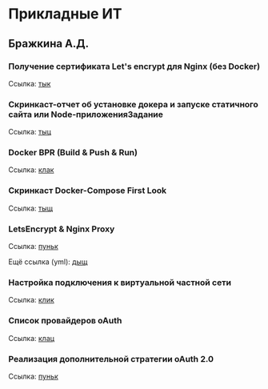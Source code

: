 # Прикладные ИТ
## Бражкина А.Д.


### Получение сертификата Let's encrypt для Nginx (без Docker)

Ссылка: [тык](https://drive.google.com/file/d/1MYzaJxvUZmjOEilTAgrEHyLyqPWQvUvq/view?usp=sharing)

### Скринкаст-отчет об установке докера и запуске статичного сайта или Node-приложенияЗадание

Ссылка: [тыц](https://drive.google.com/file/d/11hW1O7vxrk6V3-fOLoV22xgxSLZ220uz/view?usp=sharing)

### Docker BPR (Build & Push & Run)

Ссылка: [клак](https://hub.docker.com/r/brazhkinanastya/myfirstapp)

### Скринкаст Docker-Compose First Look

Ссылка: [тыщ](https://drive.google.com/file/d/1vx2whvXNeVD-HKPU397JNes7UBIa3_Un/view?usp=sharing)

### LetsEncrypt & Nginx Proxy

Ссылка: [пуньк](https://drive.google.com/file/d/1iqpT04h82-dlZdsEO6e2cJmawFhshiMl/view?usp=sharing)

Ещё ссылка (yml): [дыщ](https://drive.google.com/file/d/1ixXwXI7GCGerb24zcUBaqXKO4BJf54O9/view?usp=sharing)

### Настройка подключения к виртуальной частной сети

Ссылка: [клик](https://drive.google.com/file/d/1I0_vGEK9rCXllW20F_ord4KXa0mnZjQ4/view?usp=sharing)

### Список провайдеров oAuth

Ссылка: [клац](https://drive.google.com/file/d/1UNy1bbq8XP70SP-yMnaVJaWoihNcBUhM/view?usp=sharing)

### Реализация дополнительной стратегии oAuth 2.0

Ссылка: [пуньк](https://docs.google.com/document/d/1Gy1usBLznxE98BRXErIwVp65m8ALHSkPk1wY92EfF30/edit?usp=sharing)
